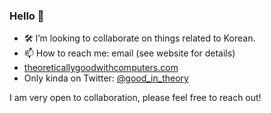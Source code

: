 ### Hello 👋
- 🛠️ I’m looking to collaborate on things related to Korean.
- 📫 How to reach me: email (see website for details)
- [theoreticallygoodwithcomputers.com](https://theoreticallygoodwithcomputers.com)
- Only kinda on Twitter: [@good_in_theory](https://twitter.com/good_in_theory)

I am very open to collaboration, please feel free to reach out!

<!--
**mcognetta/mcognetta** is a ✨ _special_ ✨ repository because its `README.md` (this file) appears on your GitHub profile.

Here are some ideas to get you started:

- 🔭 I’m currently working on ...
- 🌱 I’m currently learning ...
- 👯 I’m looking to collaborate on ...
- 🤔 I’m looking for help with ...
- 💬 Ask me about ...
- 📫 How to reach me: ...
- 😄 Pronouns: ...
- ⚡ Fun fact: ...
-->
